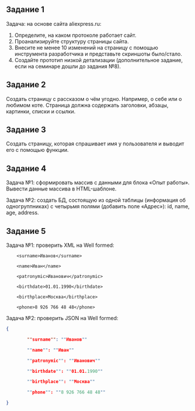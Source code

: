 ## Задание 1

Задача: на основе сайта aliexpress.ru:

1. Определите, на каком протоколе работает сайт.
2. Проанализируйте структуру страницы сайта.
3. Внесите не менее 10 изменений на страницу с помощью инструмента разработчика и представьте скриншоты было/стало.
4. Создайте прототип низкой детализации (дополнительное задание, если на семинаре дошли до задания №8).

## Задание 2

Создать страницу с рассказом о чём угодно. Например, о себе или о любимом коте.
Страница должна содержать заголовки, абзацы, картинки, списки и ссылки.

## Задание 3

Создать страницу, которая спрашивает имя у пользователя и выводит его с помощью функции.

## Задание 4

Задача №1: сформировать массив с данными для блока «Опыт работы».
Вывести данные массива в HTML-шаблоне.

Задача №2: создать БД, состоящую из одной таблицы (информация об одногруппниках) с четырьмя полями (добавить поле «Адрес»): id, name, age, address.

## Задание 5

Задача №1: проверить XML на Well formed:

<req>

        <surname>Иванов</surname>

        <name>Иван</name>

        <patronymic>Иванович</patronymic>

        <birthdate>01.01.1990</birthdate>

        <birthplace>Москва</birthplace>

        <phone>8 926 766 48 48</phone>

</req>


Задача №2: проверить JSON на Well formed:

```json
{

        ""surname"": ""Иванов""

        ""name"": ""Иван""

        ""patronymic"": ""Иванович""

        ""birthdate"": ""01.01.1990""

        ""birthplace"": ""Москва""

        ""phone"": ""8 926 766 48 48""

}
